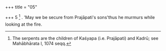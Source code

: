+++
title = "05"

+++
5 [^3] . 'May we be secure from Prajāpati's sons'thus he murmurs while looking at the fire.


[^3]:  The serpents are the children of Kaśyapa (i.e. Prajāpati) and Kadrū; see Mahābhārata I, 1074 seqq.
